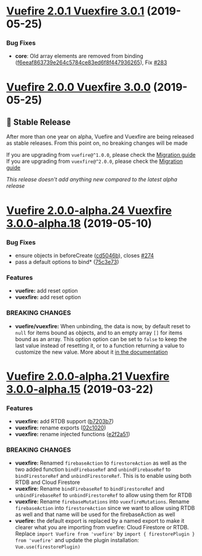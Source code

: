 # [Vuefire 2.0.1 Vuexfire 3.0.1](https://github.com/vuejs/vuefire/compare/694123c...9699b09) (2019-05-25)

### Bug Fixes

- **core**: Old array elements are removed from binding ([f6eeaf863739e264c5784ce83ed6f8f447936265](https://github.com/vuejs/vuefire/commit/f6eeaf863739e264c5784ce83ed6f8f447936265)), Fix [#283](https://github.com/vuejs/vuefire/issues/283)

# [Vuefire 2.0.0 Vuexfire 3.0.0](https://github.com/vuejs/vuefire/compare/694123c...9699b09) (2019-05-25)

## 🎉 Stable Release

After more than one year on alpha, Vuefire and Vuexfire are being released as stable releases. From this point on, no breaking changes will be made

If you are upgrading from `vuefire@^1.0.0`, please check the [Migration guide](https://vuefire.vuejs.org/vuefire/migrating-from-v1.html)
If you are upgrading from `vuexfire@^2.0.0`, please check the [Migration guide](https://vuefire.vuejs.org/vuexfire/migrating-from-v2.html)

_This release doesn't add anything new compared to the latest alpha release_

# [Vuefire 2.0.0-alpha.24 Vuexfire 3.0.0-alpha.18](https://github.com/vuejs/vuefire/compare/9699b09...694123c) (2019-05-10)

### Bug Fixes

- ensure objects in beforeCreate ([cd5046b](https://github.com/vuejs/vuefire/commit/cd5046b)), closes [#274](https://github.com/vuejs/vuefire/issues/274)
- pass a default options to bind\* ([75c3e73](https://github.com/vuejs/vuefire/commit/75c3e73))

### Features

- **vuefire:** add reset option
- **vuexfire:** add reset option

### BREAKING CHANGES

- **vuefire/vuexfire:** When unbinding, the data is now, by default reset
  to `null` for items bound as objects, and to an empty array `[]` for
  items bound as an array. This option option can be set to `false` to
  keep the last value instead of resetting it, or to a function returning
  a value to customize the new value. More about it [in the documentation](https://vuefire.vuejs.org/api/vuefire.html#options-2)

# [Vuefire 2.0.0-alpha.21 Vuexfire 3.0.0-alpha.15](https://github.com/vuejs/vuefire/compare/4d9e355...9699b09) (2019-03-22)

### Features

- **vuexfire:** add RTDB support ([b7203b7](https://github.com/vuejs/vuefire/commit/b7203b7))
- **vuexfire:** rename exports ([02c1020](https://github.com/vuejs/vuefire/commit/02c1020))
- **vuexfire:** rename injected functions ([e2f2a51](https://github.com/vuejs/vuefire/commit/e2f2a51))

### BREAKING CHANGES

- **vuexfire:** Renamed `firebaseAction` to `firestoreAction` as well as the two added function
  `bindFirebaseRef` and `unbindFirebaseRef` to `bindFirestoreRef` and `unbindFirestoreRef`. This is to
  enable using both RTDB and Cloud Firestore
- **vuexfire:** Rename `bindFirebaseRef` to `bindFirestoreRef` and `unbindFirebaseRef` to
  `unbindFirestoreRef` to allow using them for RTDB
- **vuexfire:** Rename `firebaseMutations` into `vuexfireMutations`. Rename `firebaseAction` into
  `firestoreAction` since we want to allow using RTDB as well and that name will be used for the
  firebaseAction as well
- **vuefire:** the default export is replaced by a named export to make it clearer what you are
  importing from vuefire: Cloud Firestore or RTDB. Replace `import Vuefire from 'vuefire'` by `import { firestorePlugin } from 'vuefire'` and update the plugin installation: `Vue.use(firestorePlugin)`
